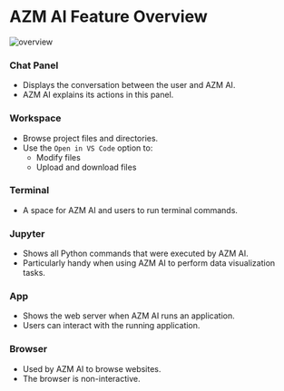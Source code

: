 # AZM AI Feature Overview

![overview](/img/oh-features.png)

### Chat Panel
- Displays the conversation between the user and AZM AI.
- AZM AI explains its actions in this panel.

### Workspace
- Browse project files and directories.
- Use the `Open in VS Code` option to:
  * Modify files
  * Upload and download files

### Terminal
- A space for AZM AI and users to run terminal commands.

### Jupyter
- Shows all Python commands that were executed by AZM AI.
- Particularly handy when using AZM AI to perform data visualization tasks.

### App
- Shows the web server when AZM AI runs an application.
- Users can interact with the running application.

### Browser
- Used by AZM AI to browse websites.
- The browser is non-interactive.
